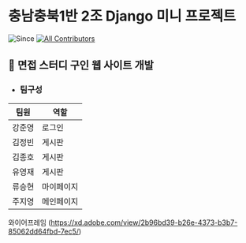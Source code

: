 # 충남충북1반 2조 Django 미니 프로젝트
![Since](https://img.shields.io/badge/since-2022.01.17-333333.svg?style=flat-square)
[![All Contributors](https://img.shields.io/badge/all_contributors-6-orange.svg?style=flat-square)](#contributors)
## 📌 면접 스터디 구인 웹 사이트 개발

- ### 팀구성
팀원 | 역할
--- | ---|
강준영 | 로그인
김정빈 | 게시판
김종호 | 게시판
유영재 | 게시판
류승현 | 마이페이지
주지영 | 메인페이지

와이어프레임 (https://xd.adobe.com/view/2b96bd39-b26e-4373-b3b7-85062dd64fbd-7ec5/)

